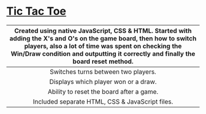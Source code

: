 # [Tic Tac Toe](https://ari-xb.github.io/project1/)


| Created using native JavaScript, CSS & HTML. Started with adding the X's and O's on the game board, then how to switch players, also a lot of time was spent on checking the Win/Draw condition and outputting it correctly and finally the board reset method. |
| :------------------------------------:|
| Switches turns between two players. |
| Displays which player won or a draw. |
| Ability to reset the board after a game.|
| Included separate HTML, CSS & JavaScript files. |
